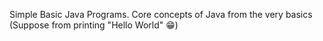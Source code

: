 Simple Basic Java Programs.
Core concepts of Java from the very basics (Suppose from printing "Hello World" 😁)
